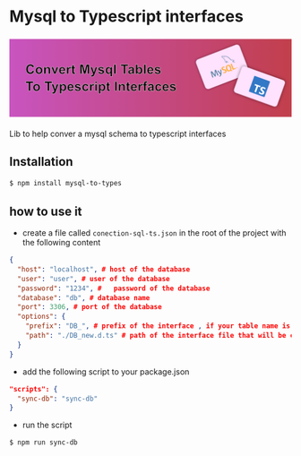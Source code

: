 # Mysql to Typescript interfaces

![alt](https://raw.githubusercontent.com/EdwinGeul01/mysql-to-types/refs/heads/main/banner.png)

Lib to help conver a mysql schema to typescript interfaces

## Installation

```bash
$ npm install mysql-to-types
```

## how to use it

- create a file called `conection-sql-ts.json` in the root of the project with the following content

```json
{
  "host": "localhost", # host of the database
  "user": "user", # user of the database
  "password": "1234", #   password of the database
  "database": "db", # database name
  "port": 3306, # port of the database
  "options": {
    "prefix": "DB_", # prefix of the interface , if your table name is "users" the interface will be named DB_users
    "path": "./DB_new.d.ts" # path of the interface file that will be created
  }
}
```

- add the following script to your package.json

```json
"scripts": {
  "sync-db": "sync-db"
}
```

- run the script

```bash
$ npm run sync-db
```
